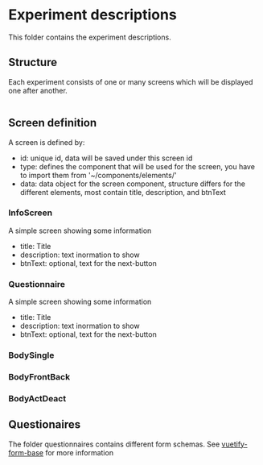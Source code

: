 # Experiment descriptions

This folder contains the experiment descriptions.

## Structure
Each experiment consists of one or many screens which will be displayed one after another.
```
```

## Screen definition
A screen is defined by:
* id: unique id, data will be saved under this screen id
* type: defines the component that will be used for the screen, you have to import them from '~/components/elements/'
* data: data object for the screen component, structure differs for the different elements, most contain title, description, and btnText

### InfoScreen
A simple screen showing some information
* title: Title
* description: text inormation to show
* btnText: optional, text for the next-button

### Questionnaire
A simple screen showing some information
* title: Title
* description: text inormation to show
* btnText: optional, text for the next-button

### BodySingle


### BodyFrontBack


### BodyActDeact


## Questionaires
The folder questionnaires contains different form schemas. See [vuetify-form-base](https://github.com/wotamann/vuetify-form-base) for more information